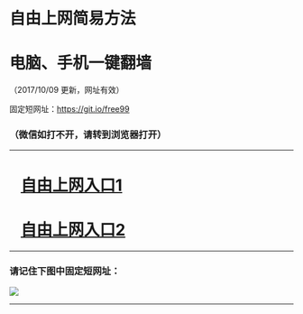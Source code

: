 ﻿# 自由上网简易方法

# 电脑、手机一键翻墙

（2017/10/09 更新，网址有效）

固定短网址：https://git.io/free99

### （微信如打不开，请转到浏览器打开）


***





# &nbsp;&nbsp; <a href="http://ft237518261.fwq-tz-1001.info/fwqtz01.html?t=100900115526 " target="_blank">自由上网入口1</a>
# &nbsp;&nbsp; <a href="http://ft2953213398.fwq-tz-1002.info/fwqtz02.html?t=10090016744 " target="_blank">自由上网入口2</a>
***

### 请记住下图中固定短网址：

<img src="https://s3-us-west-2.amazonaws.com/fwq-1001/yjfq-20170905okok.png" /> 


***

